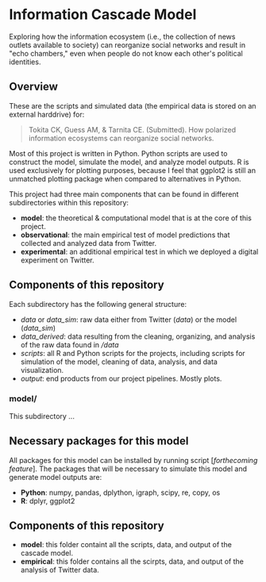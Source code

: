 # Information Cascade Model 
Exploring how the information ecosystem (i.e., the collection of news outlets available to society) can reorganize social networks and result in "echo chambers," even when people do not know each other's political identities.

## Overview
These are the scripts and simulated data (the empirical data is stored on an external harddrive) for:

> Tokita CK, Guess AM, & Tarnita CE. (Submitted). How polarized information ecosystems can reorganize social networks.

Most of this project is written in Python. Python scripts are used to construct the model, simulate the model, and analyze model outputs. R is used exclusively for plotting purposes, because I feel that ggplot2 is still an unmatched plotting package when compared to alternatives in Python.

This project had three main components that can be found in different subdirectories within this repository:
* **model**: the theoretical & computational model that is at the core of this project.
* **observational**: the main empirical test of model predictions that collected and analyzed data from Twitter.
* **experimental**: an additional empirical test in which we deployed a digital experiment on Twitter.

## Components of this repository
Each subdirectory has the following general structure:
* *data* or *data_sim*: raw data either from Twitter (*data*) or the model (*data_sim*)
* *data_derived*: data resulting from the cleaning, organizing, and analysis of the raw data found in */data*
* *scripts*: all R and Python scripts for the projects, including scripts for simulation of the model, cleaning of data, analysis, and data visualization.
* *output*: end products from our project pipelines. Mostly plots. 

### model/
This subdirectory ...

## Necessary packages for this model
All packages for this model can be installed by running script [*forthecoming feature*]. The packages that will be necessary to simulate this model and generate model outputs are:

* **Python**: numpy, pandas, dplython, igraph, scipy, re, copy, os
* **R**: dplyr, ggplot2

## Components of this repository
* **model**: this folder containt all the scripts, data, and output of the cascade model.
* **empirical**: this folder contains all the scirpts, data, and output of the analysis of Twitter data.
